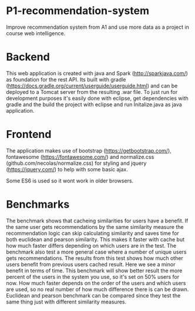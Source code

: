 # P1-recommendation-system
Improve recommendation system from A1 and use more data as a project in course web intelligence.

# Backend
This web application is created with java and Spark (http://sparkjava.com/) as foundation for the rest API. Its built with gradle (https://docs.gradle.org/current/userguide/userguide.html) and can be deployed to a Tomcat server from the resulting .war file.
To just run for development purposes it's easily done with eclipse, get dependencies with gradle and the build the project with eclipse and run Initalize.java as java application.

# Frontend
The application makes use of bootstrap (https://getbootstrap.com/), fontawesome (https://fontawesome.com/) and normalize.css (github.com/necolas/normalize.css) for styling and jquery (https://jquery.com/) to help with some basic ajax.

Some ES6 is used so it wont work in older browsers.

# Benchmarks
The benchmark shows that cacheing similarities for users have a benefit. If the same user gets recommendations by the same similarity measure the recommendation logic can skip calculating similarity and saves time for both euclidean and pearson similarity. This makes it faster with cache but how much faster differs depending on which users are in the test.
The benchmark also test a more general case where a number of unique users gets recommendations. The results from this test shows how much other users benefit from previous users cached result. Here we see a minor benefit in terms of time. This benchmark will show better result the more percent of the users in the system you use, so it's set on 50% users for now. How much faster depends on the order of the users and which users are used, so no real number of how much difference there is can be drawn.
Euclidean and pearson benchmark can be compared since they test the same thing just with different similarity measures.
